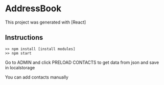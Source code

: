 
# AddressBook

This project was generated with [React]

## Instructions

```
>> npm install [install modules]
>> npm start
```
Go to ADMIN and click PRELOAD CONTACTS to get data from json and save in localstorage 

You can add contacts manually

